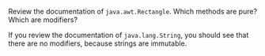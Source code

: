 Review the documentation of `java.awt.Rectangle`. Which methods are pure? Which are modifiers?

If you review the documentation of `java.lang.String`, you should see that there are no modifiers, because strings are immutable.
